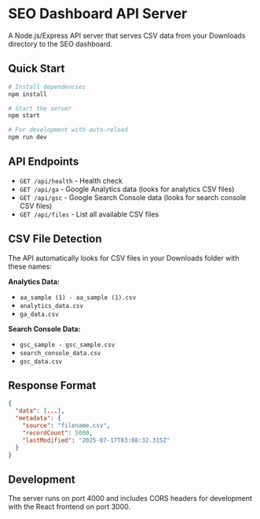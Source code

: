 # SEO Dashboard API Server

A Node.js/Express API server that serves CSV data from your Downloads directory to the SEO dashboard.

## Quick Start

```bash
# Install dependencies
npm install

# Start the server
npm start

# For development with auto-reload
npm run dev
```

## API Endpoints

- `GET /api/health` - Health check
- `GET /api/ga` - Google Analytics data (looks for analytics CSV files)
- `GET /api/gsc` - Google Search Console data (looks for search console CSV files)
- `GET /api/files` - List all available CSV files

## CSV File Detection

The API automatically looks for CSV files in your Downloads folder with these names:

**Analytics Data:**
- `aa_sample (1) - aa_sample (1).csv`
- `analytics_data.csv`
- `ga_data.csv`

**Search Console Data:**
- `gsc_sample - gsc_sample.csv`
- `search_console_data.csv`
- `gsc_data.csv`

## Response Format

```json
{
  "data": [...],
  "metadata": {
    "source": "filename.csv",
    "recordCount": 5000,
    "lastModified": "2025-07-17T03:08:32.315Z"
  }
}
```

## Development

The server runs on port 4000 and includes CORS headers for development with the React frontend on port 3000.